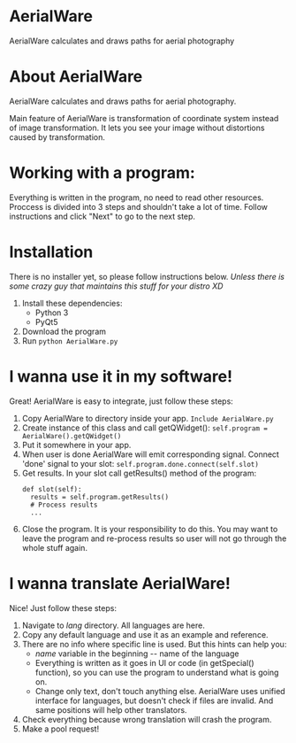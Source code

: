 # AerialWare
AerialWare calculates and draws paths for aerial photography

# About AerialWare
AerialWare calculates and draws paths for aerial photography.

Main feature of AerialWare is transformation of coordinate system instead of image transformation. It lets you see your image without distortions caused by transformation.

# Working with a program:
Everything is written in the program, no need to read other resources. Proccess is divided into 3 steps and shouldn't take a lot of time. Follow instructions and click "Next" to go to the next step.

# Installation
There is no installer yet, so please follow instructions below. *Unless there is some crazy guy that maintains this stuff for your distro XD*
1. Install these dependencies:
   * Python 3
   * PyQt5
2. Download the program
3. Run `python AerialWare.py`

# I wanna use it in my software!
Great! AerialWare is easy to integrate, just follow these steps:
1. Copy AerialWare to directory inside your app.
    `Include AerialWare.py`
2. Create instance of this class and call getQWidget():
    `self.program = AerialWare().getQWidget()`
3. Put it somewhere in your app.
4. When user is done AerialWare will emit corresponding signal. Connect 'done' signal to your slot:
    `self.program.done.connect(self.slot)`
5. Get results. In your slot call getResults() method of the program:
    ```
    def slot(self):
      results = self.program.getResults()
      # Process results
      ...
    ```
6. Close the program. It is your responsibility to do this. You may want to leave the program and re-process results so user will not go through the whole stuff again.

# I wanna translate AerialWare!
Nice! Just follow these steps:
1. Navigate to *lang* directory. All languages are here.
2. Copy any default language and use it as an example and reference.
3. There are no info where specific line is used. But this hints can help you:
    * *name* variable in the beginning -- name of the language
    * Everything is written as it goes in UI or code (in getSpecial() function), so you can use the program to understand what is going on.
    * Change only text, don't touch anything else. AerialWare uses unified interface for languages, but doesn't check if files are invalid. And same positions will help other translators.
4. Check everything because wrong translation will crash the program.
5. Make a pool request!
